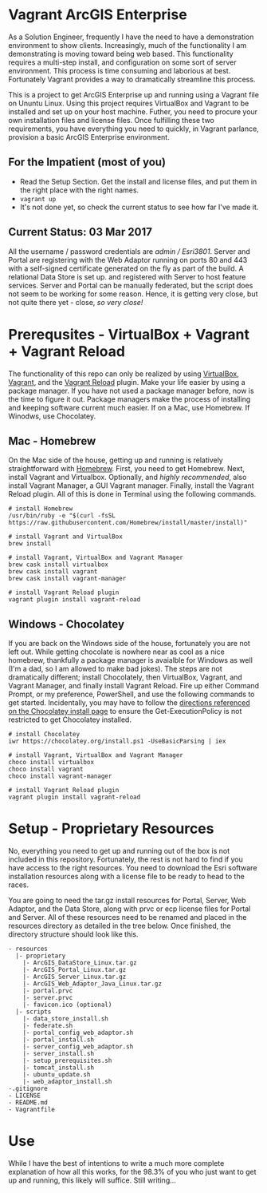 # Vagrant ArcGIS Enterprise

As a Solution Engineer, frequently I have the need to have a demonstration environment to show clients. Increasingly, much of the functionality I am demonstrating is moving toward being web based. This functionality requires a multi-step install, and configuration on some sort of server environment. This process is time consuming and laborious at best. Fortunately Vagrant provides a way to dramatically streamline this process.

This is a project to get ArcGIS Enterprise up and running using a Vagrant file on Ununtu Linux. Using this project requires VirtualBox and Vagrant to be installed and set up on your host machine. Futher, you need to procure your own installation files and license files. Once fulfilling these two requirements, you have everything you need to quickly, in Vagrant parlance, provision a basic ArcGIS Enterprise environment.

## For the Impatient (most of you)

* Read the Setup Section. Get the install and license files, and put them in the right place with the right names.
* `vagrant up`
* It's not done yet, so check the current status to see how far I've made it.

## Current Status: 03 Mar 2017

All the username / password credentials are *admin / Esri3801*. Server and Portal are registering with the Web Adaptor running on ports 80 and 443 with a self-signed certificate generated on the fly as part of the build. A relational Data Store is set up. and registered with Server to host feature services. Server and Portal can be manually federated, but the script does not seem to be working for some reason. Hence, it is getting very close, but not quite there yet - close, _so very close!_

# Prerequsites - VirtualBox + Vagrant + Vagrant Reload

The functionality of this repo can only be realized by using [VirtualBox](https://www.virtualbox.org/), [Vagrant](https://www.vagrantup.com/), and the [Vagrant Reload](https://github.com/aidanns/vagrant-reload) plugin. Make your life easier by using a package manager. If you have not used a package manager before, now is the time to figure it out. Package managers make the process of installing and keeping software current much easier. If on a Mac, use Homebrew. If Winodws, use Chocolatey.

## Mac - Homebrew

On the Mac side of the house, getting up and running is relatively straightforward with [Homebrew](https://brew.sh/). First, you need to get Homebrew. Next, install Vagrant and Virtualbox. Optionally, and _highly recommended_, also install Vagrant Manager, a GUI Vagrant manager. Finally, install the Vagrant Reload plugin. All of this is done in Terminal using the following commands.
```
# install Homebrew
/usr/bin/ruby -e "$(curl -fsSL https://raw.githubusercontent.com/Homebrew/install/master/install)"

# install Vagrant and VirtualBox
brew install 

# install Vagrant, VirtualBox and Vagrant Manager
brew cask install virtualbox
brew cask install vagrant
brew cask install vagrant-manager

# install Vagrant Reload plugin
vagrant plugin install vagrant-reload
```

## Windows - Chocolatey

If you are back on the Windows side of the house, fortunately you are not left out. While getting chocolate is nowhere near as cool as a nice homebrew, thankfully a package manager is avaialble for Windows as well (I'm a dad, so I am allowed to make bad jokes). The steps are not dramatically different; install Chocolately, then VirtualBox, Vagrant, and Vagrant Manager, and finally install Vagrant Reload. Fire up either Command Prompt, or my preference, PowerShell, and use the following commands to get started. Incidentally, you may have to follow the [directions referenced on the Chocolatey install page](https://chocolatey.org/install) to ensure the Get-ExecutionPolicy is not restricted to get Chocolatey installed.
```
# install Chocolatey
iwr https://chocolatey.org/install.ps1 -UseBasicParsing | iex

# install Vagrant, VirtualBox and Vagrant Manager
choco install virtualbox
choco install vagrant
choco install vagrant-manager

# install Vagrant Reload plugin
vagrant plugin install vagrant-reload
```

# Setup - Proprietary Resources

No, everything you need to get up and running out of the box is not included in this repository. Fortunately, the rest is not hard to find if you have access to the right resources. You need to download the Esri software installation resources along with a license file to be ready to head to the races.

You are going to need the tar.gz install resources for Portal, Server, Web Adaptor, and the Data Store, along with prvc or ecp license files for Portal and Server. All of these resources need to be renamed and placed in the resources directory as detailed in the tree below. Once finished, the directory structure should look like this.
```
- resources
  |- proprietary
    |- ArcGIS_DataStore_Linux.tar.gz
    |- ArcGIS_Portal_Linux.tar.gz
    |- ArcGIS_Server_Linux.tar.gz
    |- ArcGIS_Web_Adaptor_Java_Linux.tar.gz
    |- portal.prvc
    |- server.prvc
    |- favicon.ico (optional)
  |- scripts
    |- data_store_install.sh
    |- federate.sh
    |- portal_config_web_adaptor.sh
    |- portal_install.sh
    |- server_config_web_adaptor.sh
    |- server_install.sh
    |- setup_prerequisites.sh
    |- tomcat_install.sh
    |- ubuntu_update.sh
    |- web_adaptor_install.sh
-.gitignore
- LICENSE
- README.md
- Vagrantfile
```

# Use

While I have the best of intentions to write a much more complete explanation of how all this works, for the 98.3% of you who just want to get up and running, this likely will suffice. Still writing...
